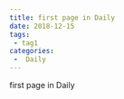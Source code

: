 ```yaml
---
title: first page in Daily
date: 2018-12-15
tags:
 - tag1
categories:
 -  Daily
---
```


first page in Daily